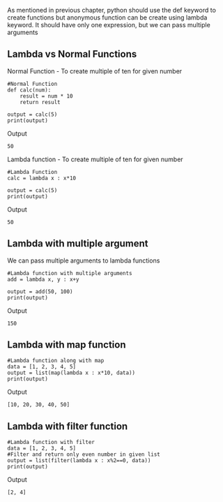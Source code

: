 As mentioned in previous chapter, python should use the def keyword to create functions but anonymous function can be create using lambda keyword. It should have only one expression, but we can pass multiple arguments

## **Lambda vs Normal Functions**
Normal Function - To create multiple of ten for given number

    #Normal Function
    def calc(num):
        result = num * 10
        return result

    output = calc(5)
    print(output)

 Output

    50

Lambda function - To create multiple of ten for given number

    #Lambda Function
    calc = lambda x : x*10

    output = calc(5)
    print(output)

 Output

    50

## **Lambda with multiple argument**
We can pass multiple arguments to lambda functions

    #Lambda function with multiple arguments
    add = lambda x, y : x+y

    output = add(50, 100)
    print(output)

Output

    150

## **Lambda with map function**

    #Lambda function along with map
    data = [1, 2, 3, 4, 5]
    output = list(map(lambda x : x*10, data))
    print(output)

 Output

    [10, 20, 30, 40, 50]

## **Lambda with filter function**

    #Lambda function with filter
    data = [1, 2, 3, 4, 5]
    #Filter and return only even number in given list
    output = list(filter(lambda x : x%2==0, data))
    print(output)

 Output

    [2, 4]